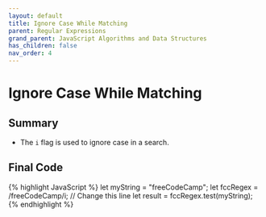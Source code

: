 ```yaml
---
layout: default
title: Ignore Case While Matching
parent: Regular Expressions
grand_parent: JavaScript Algorithms and Data Structures
has_children: false
nav_order: 4
---
```

# Ignore Case While Matching
## Summary
- The `i` flag is used to ignore case in a search.

## Final Code

{% highlight JavaScript %}
let myString = "freeCodeCamp";
let fccRegex = /freeCodeCamp/i; // Change this line
let result = fccRegex.test(myString);
{% endhighlight %}